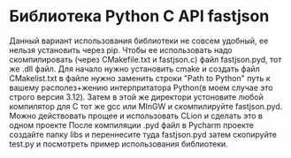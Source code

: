 # Библиотека Python C API fastjson
Данный вариант использования библиотеки не совсем удобный, ее нельзя установить через pip. Чтобы ее использовать надо скомпилировать (через CMakefile.txt и fastjson.c) файл fastjson.pyd, тот же .dll файл.
Для начало нужно установить cmake и создать файл CMakelist.txt в файле нужно заменить строки "Path to Python" путь к вашему располез+жению интерпритатора Python(в моем случае это строго версия 3.12). Затем в этой же директори устоновите любой компилятор для С тот же gcc или MInGW и скомпилируйте fastjson.pyd. Можно действовать прощее и использовать CLion и сделать это в одном проекте
После компиляции .pyd файл в Pycharm проекте создайте папку libs и переннесите туда fastjson.pyd затем скопируйте test.py и посмотреть пример использования библиотеки. 
